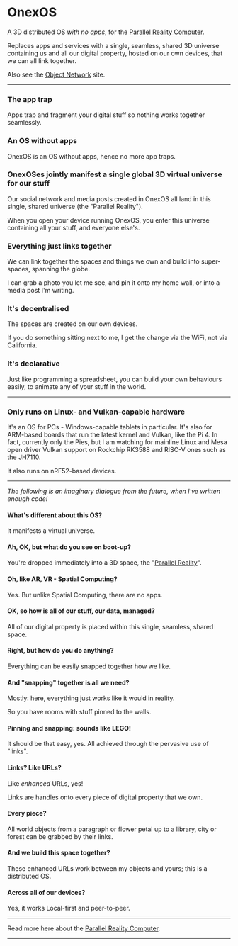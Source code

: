 
# OnexOS

A 3D distributed OS _with no apps_, for the
[Parallel Reality Computer](https://duncancragg.substack.com/).

Replaces apps and services with a single, seamless, shared 3D universe containing us and
all our digital property, hosted on our own devices, that we can all link together.

Also see the [Object Network](http://object.network/) site.

-----

### The app trap

Apps trap and fragment your digital stuff so nothing works together seamlessly.

### An OS without apps

OnexOS is an OS without apps, hence no more app traps.

### OnexOSes jointly manifest a single global 3D virtual universe for our stuff

Our social network and media posts created in OnexOS all land in this single, shared
universe (the "Parallel Reality").

When you open your device running OnexOS, you enter this universe containing all your
stuff, and everyone else's.

### Everything just links together

We can link together the spaces and things we own and build into super-spaces, spanning
the globe.

I can grab a photo you let me see, and pin it onto my home wall, or into a media post I'm
writing.

### It's decentralised

The spaces are created on our own devices.

If you do something sitting next to me, I get the change via the WiFi, not via California.

### It's declarative

Just like programming a spreadsheet, you can build your own behaviours easily, to animate
any of your stuff in the world.

----

### Only runs on Linux- and Vulkan-capable hardware

It's an OS for PCs - Windows-capable tablets in particular. It's also for ARM-based
boards that run the latest kernel and Vulkan, like the Pi 4. In fact, currently only the
Pies, but I am watching for mainline Linux and Mesa open driver Vulkan support on
Rockchip RK3588 and RISC-V ones such as the JH7110.

It also runs on nRF52-based devices.

-----

_The following is an imaginary dialogue from the future, when I've written enough code!_

#### What's different about this OS?

It manifests a virtual universe.

#### Ah, OK, but what do you see on boot-up?

You're dropped immediately into a 3D space, the
"[Parallel Reality](https://duncancragg.substack.com/)".

#### Oh, like AR, VR - Spatial Computing?

Yes. But unlike Spatial Computing, there are no apps.

#### OK, so how is all of our stuff, our data, managed?

All of our digital property is placed within this single, seamless, shared space.

#### Right, but how do you do anything?

Everything can be easily snapped together how we like.

#### And "snapping" together is all we need?

Mostly: here, everything just works like it would in reality.

So you have rooms with stuff pinned to the walls.

#### Pinning and snapping: sounds like LEGO!

It should be that easy, yes. All achieved through the pervasive use of "links".

#### Links? Like URLs?

Like _enhanced_ URLs, yes!

Links are handles onto every piece of digital property that we own.

#### Every piece?

All world objects from a paragraph or flower petal up to a library, city or forest can be
grabbed by their links.

#### And we build this space together?

These enhanced URLs work between my objects and yours; this is a distributed OS.

#### Across all of our devices?

Yes, it works Local-first and peer-to-peer.

----------------

Read more here about the [Parallel Reality Computer](https://duncancragg.substack.com/).

----------------




